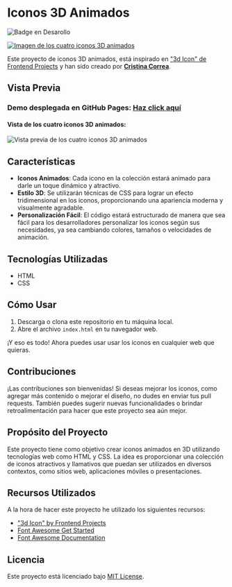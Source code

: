 # Iconos 3D Animados
![Badge en Desarollo](https://img.shields.io/badge/STATUS-EN%20DESAROLLO-green) <br>

[![Imagen de los cuatro iconos 3D animados](https://github.com/CrisCorreaS/animated-3d-icons/blob/main/img/visualizaci%C3%B3n/icons-vista.png)](https://criscorreas.github.io/animated-3d-icons/)

Este proyecto de iconos 3D animados, está inspirado en ["3d Icon" de Frontend Projects](https://frontendsprojects.com/3d-icon/) y han sido creado por **[Cristina Correa](https://www.linkedin.com/in/cristina-correa-segade/)**.

## Vista Previa

### **Demo desplegada en GitHub Pages:** **[Haz click aquí](https://criscorreas.github.io/animated-3d-icons/)**

#### Vista de los cuatro iconos 3D animados:
![Vista previa de los cuatro iconos 3D animados](https://github.com/CrisCorreaS/animated-3d-icons/blob/main/img/visualizaci%C3%B3n/icons-vista.png)


## Características

- **Iconos Animados**: Cada icono en la colección estará animado para darle un toque dinámico y atractivo.
- **Estilo 3D**: Se utilizarán técnicas de CSS para lograr un efecto tridimensional en los iconos, proporcionando una apariencia moderna y visualmente agradable.
- **Personalización Fácil**: El código estará estructurado de manera que sea fácil para los desarrolladores personalizar los iconos según sus necesidades, ya sea cambiando colores, tamaños o velocidades de animación.

## Tecnologías Utilizadas

- HTML
- CSS

## Cómo Usar

1. Descarga o clona este repositorio en tu máquina local.
2. Abre el archivo `index.html` en tu navegador web.

¡Y eso es todo! Ahora puedes usar usar los iconos en cualquier web que quieras.

## Contribuciones

¡Las contribuciones son bienvenidas! Si deseas mejorar los iconos, como agregar más contenido o mejorar el diseño, no dudes en enviar tus pull requests. También puedes sugerir nuevas funcionalidades o brindar retroalimentación para hacer que este proyecto sea aún mejor.

## Propósito del Proyecto

Este proyecto tiene como objetivo crear iconos animados en 3D utilizando tecnologías web como HTML y CSS. La idea es proporcionar una colección de iconos atractivos y llamativos que puedan ser utilizados en diversos contextos, como sitios web, aplicaciones móviles o presentaciones.

## Recursos Utilizados
A la hora de hacer este proyecto he utilizado los siguientes recursos:
- ["3d Icon" by Frontend Projects](https://frontendsprojects.com/3d-icon/)
- [Font Awesome Get Started](https://fontawesome.com/docs/web/setup/get-started)
- [Font Awesome Documentation](https://fontawesome.com/v5/docs/web/reference-icons/)


## Licencia
Este proyecto está licenciado bajo [MIT License](https://opensource.org/license/mit/).
